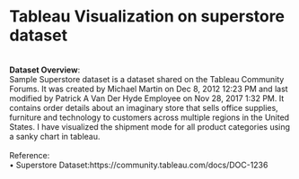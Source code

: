 # Tableau Visualization on superstore dataset
</br  >
<b>Dataset Overview</b>: </br  >
Sample Superstore dataset is a dataset shared on the Tableau Community Forums. It was created by Michael Martin on Dec 8, 2012 12:23 PM and last modified by Patrick A Van Der Hyde Employee on Nov 28, 2017 1:32 PM. It contains order details about an imaginary store that sells office supplies, furniture and technology to customers across multiple regions in the United States. I have visualized the shipment mode for all product categories using a sanky chart in tableau. </br >
</br >
Reference:</br  >
•	Superstore Dataset:https://community.tableau.com/docs/DOC-1236</br  >
